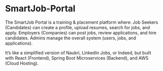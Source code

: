 # SmartJob-Portal
The SmartJob Portal is a training &amp; placement platform where:  Job Seekers (Candidates) can create a profile, upload resumes, search for jobs, and apply.  Employers (Companies) can post jobs, review applications, and hire candidates.  Admins manage the overall system (users, jobs, and applications).

It’s like a simplified version of Naukri, LinkedIn Jobs, or Indeed, but built with React (Frontend), Spring Boot Microservices (Backend), and AWS (Cloud Hosting).
